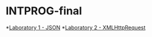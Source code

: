 # INTPROG-final
*[Laboratory 1 - JSON](https://drive.google.com/drive/folders/1-djtzJbwPmY6tYk5UCkVYLdgMljOxmD3?usp=drive_link)
*[Laboratory 2 - XMLHttpRequest](https://drive.google.com/drive/folders/1wk7Nos_w42XdpRPEKYgQt7PrIkIEoa2K?usp=drive_link)
